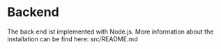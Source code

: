 # Backend

The back end ist implemented with Node.js. More information about the installation can be find here: src/README.md